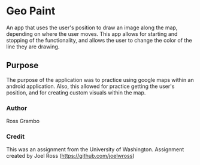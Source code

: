 # Geo Paint
An app that uses the user's position to draw an image along the map, depending on where the user moves. This app allows for starting and stopping of the functionality, and allows the user to change the color of the line they are drawing.

## Purpose
The purpose of the application was to practice using google maps within an android application. Also, this allowed for practice getting the user's position, and for creating custom visuals within the map.

### Author
Ross Grambo

### Credit
This was an assignment from the University of Washington.
Assignment created by Joel Ross (https://github.com/joelwross)
